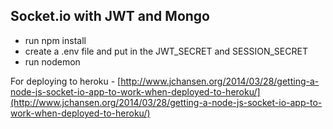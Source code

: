 ## Socket.io with JWT and Mongo

- run npm install
- create a .env file and put in the JWT_SECRET and SESSION_SECRET
- run nodemon


For deploying to heroku - [http://www.jchansen.org/2014/03/28/getting-a-node-js-socket-io-app-to-work-when-deployed-to-heroku/](http://www.jchansen.org/2014/03/28/getting-a-node-js-socket-io-app-to-work-when-deployed-to-heroku/)
